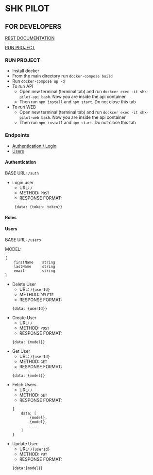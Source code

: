 # SHK PILOT


## FOR DEVELOPERS

[REST DOCUMENTATION](#endpoints)

[RUN PROJECT](#run-project)

### RUN PROJECT
* Install docker
* From the main directory run `docker-compose build`
* Run `docker-compose up -d`
* To run API 
    * Open new terminal (terminal tab) and run `dockcer exec -it shk-pilot-api bash`. Now you are inside the api container
    * Then run `npm install` and `npm start`. Do not close this tab
* To run WEB 
    * Open new terminal (terminal tab) and run `dockcer exec -it shk-pilot-web bash`. Now you are inside the api container
    * Then run `npm install` and `npm start`. Do not close this tab


### Endpoints
* [Authentication / Login](#authentication)
* [Users](#users)


#### Authentication

BASE URL: `/auth`

* Login user
    * URL: `/`
    * METHOD: `POST`
    * RESPONSE FORMAT:
    ```
     {data: {token: token}}
    ```

#### Roles

#### Users

BASE URL: `/users`

MODEL: 
```
{
    firstName    string
    lastName     string
    email        string
}
```
* Delete User
    * URL: `/{userId}`
    * METHOD: `DELETE`
    * RESPONSE FORMAT:
    ```
    {data: {userId}}
    ```
* Create User
    * URL: `/`
    * METHOD: `POST`
    * RESPONSE FORMAT:
    ```
    {data: {model}}
    ```
* Get User
    * URL: `/{userId}`
    * METHOD: `GET`
    * RESPONSE FORMAT:
    ```
    {data: {model}}
    ```
* Fetch Users
    * URL: `/`
    * METHOD: `GET`
    * RESPONSE FORMAT: 
    ```
    {
        data: [
            {model},
            {model},
            ...
        ]
    }
    ```
* Update User
    * URL: `/{userId}`
    * METHOD: `PUT`
    * RESPONSE FORMAT:
    ```
    {data:{model}}
    ```
    

